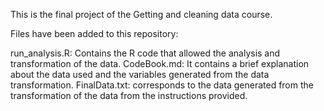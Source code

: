 This is the final project of the Getting and cleaning data course.

Files have been added to this repository: 

run_analysis.R: Contains the R code that allowed the analysis and transformation of the data.
CodeBook.md: It contains a brief explanation about the data used and the variables generated from the data transformation.
FinalData.txt: corresponds to the data generated from the transformation of the data from the instructions provided.
